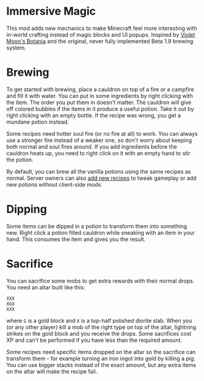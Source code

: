 # Immersive Magic

This mod adds new mechanics to make Minecraft feel more interesting with in-world crafting instead of magic blocks and
UI popups. Inspired by [Violet Moon's Botania](https://modrinth.com/mod/botania) and the original, never fully
implemented Beta 1.9 brewing system.

# Brewing

To get started with brewing, place a cauldron on top of a fire or a campfire and fill it with water. You can put in some
ingredients by right clicking with the item. The order you put them in doesn't matter. The cauldron will give off
colored bubbles if the items in it produce a useful potion. Take it out by right clicking with an empty bottle.
If the recipe was wrong, you get a mundane potion instead.

Some recipes need hotter soul fire (or no fire at all) to work. You can always use a stronger fire instead of a weaker
one, so don't worry about keeping both normal and soul fires around. If you add ingredients before the cauldron heats
up, you need to right click on it with an empty hand to stir the potion.

By default, you can brew all the vanilla potions using the same recipes as normal. Server owners
can also [add new recipes](./docs/Writing_Recipes.md) to tweak gameplay or add new potions without client-side mods.

# Dipping

Some items can be dipped in a potion to transform them into something new. Right click a potion filled cauldron while
sneaking with an item in your hand. This consumes the item and gives you the result.

# Sacrifice

You can sacrifice some mobs to get extra rewards with their normal drops. You need an altar built like this:

```
XXX
XGX
XXX
```

where `G` is a gold block and `X` is a top-half polished diorite slab. When you (or any other player) kill a mob of the
right type on top of the altar, lightning strikes on the gold block and you receive the drops. Some sacrifices cost XP
and can't be performed if you have less than the required amount.

Some recipes need specific items dropped on the altar so the sacrifice can transform them - for example turning an iron
ingot into gold by killing a pig. You can use bigger stacks instead of the exact amount, but any extra items on the
altar will make the recipe fail.